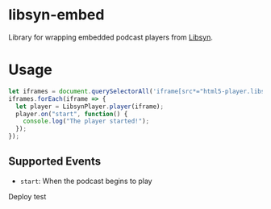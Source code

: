 # libsyn-embed
Library for wrapping embedded podcast players from [Libsyn](https://libsyn.com/).


# Usage

```javascript
let iframes = document.querySelectorAll('iframe[src*="html5-player.libsyn.com"]');
iframes.forEach(iframe => {
  let player = LibsynPlayer.player(iframe);
  player.on("start", function() {
    console.log("The player started!");
  });
});
```

## Supported Events

- `start`: When the podcast begins to play

Deploy test

